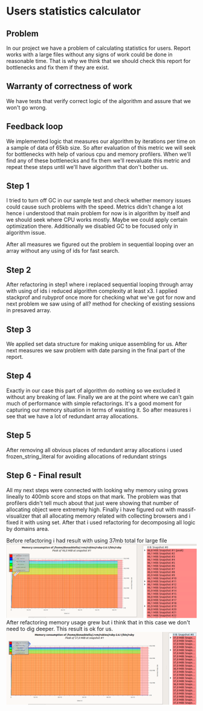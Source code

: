 # Users statistics calculator

## Problem
In our project we have a problem of calculating statistics for users. Report works with a large files without any signs
of work could be done in reasonable time. That is why we think that we should check this report for bottlenecks and fix 
them if they are exist.

## Warranty of correctness of work
We have tests that verify correct logic of the algorithm and assure that we won't go wrong.

## Feedback loop
We implemented logic that measures our algorithm by iterations per time on a sample of data of 65kb size. So after 
evaluation of this metric we will seek for bottlenecks with help of various cpu and memory profilers. When we'll find any
of these bottlenecks and fix them we'll reevaluate this metric and repeat these steps until we'll have algorithm that don't
bother us.

## Step 1
I tried to turn off GC in our sample test and check whether memory issues could cause such problems with the speed.
Metrics didn't change a lot hence i understood that main problem for now is in algorithm by itself and we should seek 
where CPU works mostly. Maybe we could apply certain optimization there. Additionally we disabled GC to be focused only 
in algorithm issue.

After all measures we figured out the problem in sequential looping over an array without any using of ids for fast search.

## Step 2
After refactoring in step1 where i replaced sequential looping through array with using of ids i reduced algorithm
complexity at least x3. I applied stackprof and rubyprof once more for checking what we've got for now and next problem we
saw using of all? method for checking of existing sessions in presaved array.

## Step 3
We applied set data structure for making unique assembling for us. After next measures we saw problem with date parsing
in the final part of the report.

## Step 4 
Exactly in our case this part of algorithm do nothing so we excluded it without any breaking of law. Finally we are at
the point where we can't gain much of performance with simple refactorings. It's a good moment for capturing our memory 
situation in terms of waisting it. So after measures i see that we have a lot of redundant array allocations. 

## Step 5
After removing all obvious places of redundant array allocations i used frozen_string_literal for avoiding allocations of 
redundant strings

## Step 6 - Final result
All my next steps were connected with looking why memory using grows lineally to 400mb score and stops on that mark. The
problem was that profilers didn't tell much about that just were showing that number of allocating object were extremely
high. Finally i have figured out with massif-visualizer that all allocating memory related with collecting browsers and 
i fixed it with using set. After that i used refactoring for decomposing all logic by domains area.

Before refactoring i had result with using 37mb total for large file
![Caption text](/optimizations/step10/before_refactoring.png)
After refactoring memory usage grew but i think that in this case we don't need to dig deeper. This result is ok for us.
![Caption text](/optimizations/step10/after_refactoring.png)
